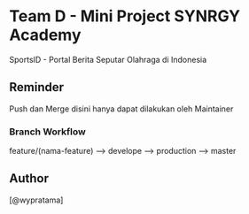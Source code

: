 # Team D - Mini Project SYNRGY Academy

SportsID - Portal Berita Seputar Olahraga di Indonesia

## Reminder

Push dan Merge disini hanya dapat dilakukan oleh Maintainer

### Branch Workflow

feature/(nama-feature) --> develope --> production --> master

## Author

[@wypratama]

